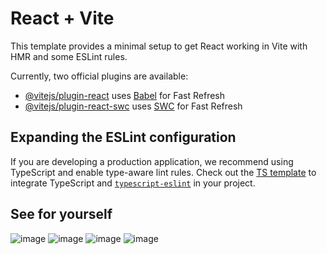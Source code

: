 # React + Vite

This template provides a minimal setup to get React working in Vite with HMR and some ESLint rules.

Currently, two official plugins are available:

- [@vitejs/plugin-react](https://github.com/vitejs/vite-plugin-react/blob/main/packages/plugin-react/README.md) uses [Babel](https://babeljs.io/) for Fast Refresh
- [@vitejs/plugin-react-swc](https://github.com/vitejs/vite-plugin-react-swc) uses [SWC](https://swc.rs/) for Fast Refresh

## Expanding the ESLint configuration

If you are developing a production application, we recommend using TypeScript and enable type-aware lint rules. Check out the [TS template](https://github.com/vitejs/vite/tree/main/packages/create-vite/template-react-ts) to integrate TypeScript and [`typescript-eslint`](https://typescript-eslint.io) in your project.

## See for yourself
![image](https://github.com/user-attachments/assets/1b25fcd2-5ad5-4aef-93e1-b3402a20e8a1)
![image](https://github.com/user-attachments/assets/e9a6d05f-365a-4f3f-9636-1e305dda6add)
![image](https://github.com/user-attachments/assets/3395595b-14c0-46db-9f2b-c50624955344)
![image](https://github.com/user-attachments/assets/b5edce08-ad11-42c3-9f74-f450d0ac8eb6)








